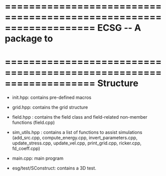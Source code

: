 ===================================================================
ECSG -- A package to 
===================================================================

===================================================================
Structure
===================================================================
  * init.hpp: contains pre-defined macros

  * grid.hpp: contains the grid structure
  
  * field.hpp : contains the field class and field-related non-member functions (field.cpp)
    
  * sim_utils.hpp : contains a list of functions to assist simulations
     (add_src.cpp,
       compute_energy.cpp,
       invert_parameters.cpp,
       update_stress.cpp,
       update_vel.cpp,
       print_grid.cpp,
       ricker.cpp,
       fd_coeff.cpp)
    
  * main.cpp: main program
    
  * esg/test/SConstruct: contains a 3D test.
